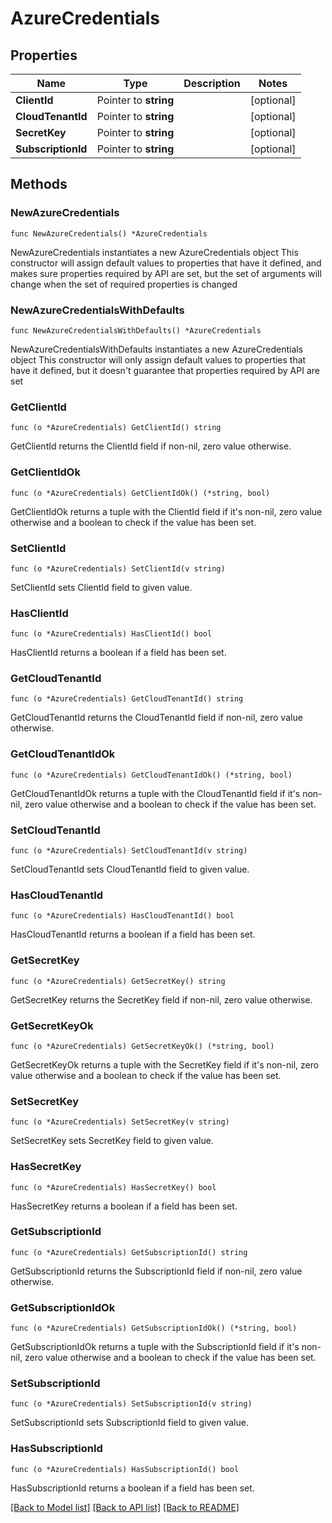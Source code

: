 # AzureCredentials

## Properties

Name | Type | Description | Notes
------------ | ------------- | ------------- | -------------
**ClientId** | Pointer to **string** |  | [optional] 
**CloudTenantId** | Pointer to **string** |  | [optional] 
**SecretKey** | Pointer to **string** |  | [optional] 
**SubscriptionId** | Pointer to **string** |  | [optional] 

## Methods

### NewAzureCredentials

`func NewAzureCredentials() *AzureCredentials`

NewAzureCredentials instantiates a new AzureCredentials object
This constructor will assign default values to properties that have it defined,
and makes sure properties required by API are set, but the set of arguments
will change when the set of required properties is changed

### NewAzureCredentialsWithDefaults

`func NewAzureCredentialsWithDefaults() *AzureCredentials`

NewAzureCredentialsWithDefaults instantiates a new AzureCredentials object
This constructor will only assign default values to properties that have it defined,
but it doesn't guarantee that properties required by API are set

### GetClientId

`func (o *AzureCredentials) GetClientId() string`

GetClientId returns the ClientId field if non-nil, zero value otherwise.

### GetClientIdOk

`func (o *AzureCredentials) GetClientIdOk() (*string, bool)`

GetClientIdOk returns a tuple with the ClientId field if it's non-nil, zero value otherwise
and a boolean to check if the value has been set.

### SetClientId

`func (o *AzureCredentials) SetClientId(v string)`

SetClientId sets ClientId field to given value.

### HasClientId

`func (o *AzureCredentials) HasClientId() bool`

HasClientId returns a boolean if a field has been set.

### GetCloudTenantId

`func (o *AzureCredentials) GetCloudTenantId() string`

GetCloudTenantId returns the CloudTenantId field if non-nil, zero value otherwise.

### GetCloudTenantIdOk

`func (o *AzureCredentials) GetCloudTenantIdOk() (*string, bool)`

GetCloudTenantIdOk returns a tuple with the CloudTenantId field if it's non-nil, zero value otherwise
and a boolean to check if the value has been set.

### SetCloudTenantId

`func (o *AzureCredentials) SetCloudTenantId(v string)`

SetCloudTenantId sets CloudTenantId field to given value.

### HasCloudTenantId

`func (o *AzureCredentials) HasCloudTenantId() bool`

HasCloudTenantId returns a boolean if a field has been set.

### GetSecretKey

`func (o *AzureCredentials) GetSecretKey() string`

GetSecretKey returns the SecretKey field if non-nil, zero value otherwise.

### GetSecretKeyOk

`func (o *AzureCredentials) GetSecretKeyOk() (*string, bool)`

GetSecretKeyOk returns a tuple with the SecretKey field if it's non-nil, zero value otherwise
and a boolean to check if the value has been set.

### SetSecretKey

`func (o *AzureCredentials) SetSecretKey(v string)`

SetSecretKey sets SecretKey field to given value.

### HasSecretKey

`func (o *AzureCredentials) HasSecretKey() bool`

HasSecretKey returns a boolean if a field has been set.

### GetSubscriptionId

`func (o *AzureCredentials) GetSubscriptionId() string`

GetSubscriptionId returns the SubscriptionId field if non-nil, zero value otherwise.

### GetSubscriptionIdOk

`func (o *AzureCredentials) GetSubscriptionIdOk() (*string, bool)`

GetSubscriptionIdOk returns a tuple with the SubscriptionId field if it's non-nil, zero value otherwise
and a boolean to check if the value has been set.

### SetSubscriptionId

`func (o *AzureCredentials) SetSubscriptionId(v string)`

SetSubscriptionId sets SubscriptionId field to given value.

### HasSubscriptionId

`func (o *AzureCredentials) HasSubscriptionId() bool`

HasSubscriptionId returns a boolean if a field has been set.


[[Back to Model list]](../README.md#documentation-for-models) [[Back to API list]](../README.md#documentation-for-api-endpoints) [[Back to README]](../README.md)


